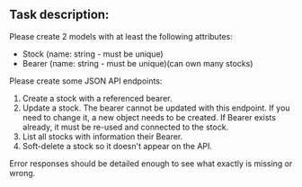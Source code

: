 ## Task description:

Please create 2 models with at least the following attributes:
- Stock (name: string - must be unique)
- Bearer (name: string - must be unique)(can own many stocks)

Please create some JSON API endpoints:
1) Create a stock with a referenced bearer.
2) Update a stock. The bearer cannot be updated with this endpoint. If you need to change it, a new object needs to be created. If Bearer exists already, it must be re-used and connected to the stock.
3) List all stocks with information their Bearer.
4) Soft-delete a stock so it doesn't appear on the API.

Error responses should be detailed enough to see what exactly is missing or wrong.
